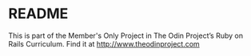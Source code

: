 # README

This is part of the Member's Only Project in The Odin Project’s Ruby on Rails Curriculum. Find it at http://www.theodinproject.com
